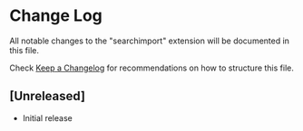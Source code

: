 # Change Log
All notable changes to the "searchimport" extension will be documented in this file.

Check [Keep a Changelog](http://keepachangelog.com/) for recommendations on how to structure this file.

## [Unreleased]
- Initial release